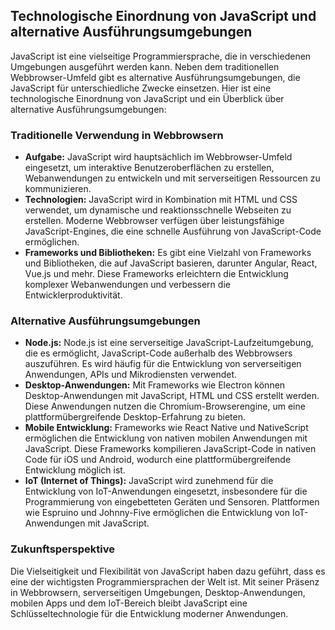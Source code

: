 ## Technologische Einordnung von JavaScript und alternative Ausführungsumgebungen

JavaScript ist eine vielseitige Programmiersprache, die in verschiedenen Umgebungen ausgeführt werden kann. Neben dem traditionellen Webbrowser-Umfeld gibt es alternative Ausführungsumgebungen, die JavaScript für unterschiedliche Zwecke einsetzen. Hier ist eine technologische Einordnung von JavaScript und ein Überblick über alternative Ausführungsumgebungen:

### Traditionelle Verwendung in Webbrowsern

- **Aufgabe:** JavaScript wird hauptsächlich im Webbrowser-Umfeld eingesetzt, um interaktive Benutzeroberflächen zu erstellen, Webanwendungen zu entwickeln und mit serverseitigen Ressourcen zu kommunizieren.
- **Technologien:** JavaScript wird in Kombination mit HTML und CSS verwendet, um dynamische und reaktionsschnelle Webseiten zu erstellen. Moderne Webbrowser verfügen über leistungsfähige JavaScript-Engines, die eine schnelle Ausführung von JavaScript-Code ermöglichen.
- **Frameworks und Bibliotheken:** Es gibt eine Vielzahl von Frameworks und Bibliotheken, die auf JavaScript basieren, darunter Angular, React, Vue.js und mehr. Diese Frameworks erleichtern die Entwicklung komplexer Webanwendungen und verbessern die Entwicklerproduktivität.

### Alternative Ausführungsumgebungen

- **Node.js:** Node.js ist eine serverseitige JavaScript-Laufzeitumgebung, die es ermöglicht, JavaScript-Code außerhalb des Webbrowsers auszuführen. Es wird häufig für die Entwicklung von serverseitigen Anwendungen, APIs und Mikrodiensten verwendet.
- **Desktop-Anwendungen:** Mit Frameworks wie Electron können Desktop-Anwendungen mit JavaScript, HTML und CSS erstellt werden. Diese Anwendungen nutzen die Chromium-Browserengine, um eine plattformübergreifende Desktop-Erfahrung zu bieten.
- **Mobile Entwicklung:** Frameworks wie React Native und NativeScript ermöglichen die Entwicklung von nativen mobilen Anwendungen mit JavaScript. Diese Frameworks kompilieren JavaScript-Code in nativen Code für iOS und Android, wodurch eine plattformübergreifende Entwicklung möglich ist.
- **IoT (Internet of Things):** JavaScript wird zunehmend für die Entwicklung von IoT-Anwendungen eingesetzt, insbesondere für die Programmierung von eingebetteten Geräten und Sensoren. Plattformen wie Espruino und Johnny-Five ermöglichen die Entwicklung von IoT-Anwendungen mit JavaScript.

### Zukunftsperspektive

Die Vielseitigkeit und Flexibilität von JavaScript haben dazu geführt, dass es eine der wichtigsten Programmiersprachen der Welt ist. Mit seiner Präsenz in Webbrowsern, serverseitigen Umgebungen, Desktop-Anwendungen, mobilen Apps und dem IoT-Bereich bleibt JavaScript eine Schlüsseltechnologie für die Entwicklung moderner Anwendungen.
